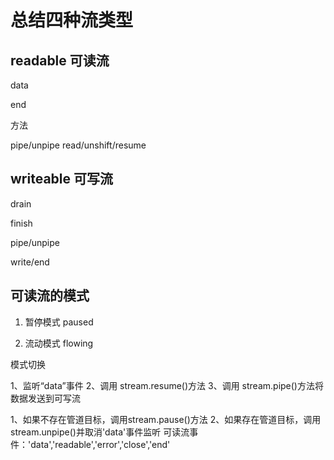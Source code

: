 # 总结四种流类型

## readable 可读流

data

end

方法

pipe/unpipe
read/unshift/resume

## writeable 可写流

drain

finish

pipe/unpipe

write/end

## 可读流的模式

1. 暂停模式 paused

2. 流动模式 flowing

模式切换

1、监听“data”事件
2、调用 stream.resume()方法
3、调用 stream.pipe()方法将数据发送到可写流

1、如果不存在管道目标，调用stream.pause()方法
2、如果存在管道目标，调用 stream.unpipe()并取消'data'事件监听
可读流事件：'data','readable','error','close','end'
